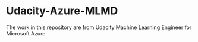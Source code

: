 # Udacity-Azure-MLMD
The work in this repository are from Udacity Machine Learning Engineer for Microsoft Azure
